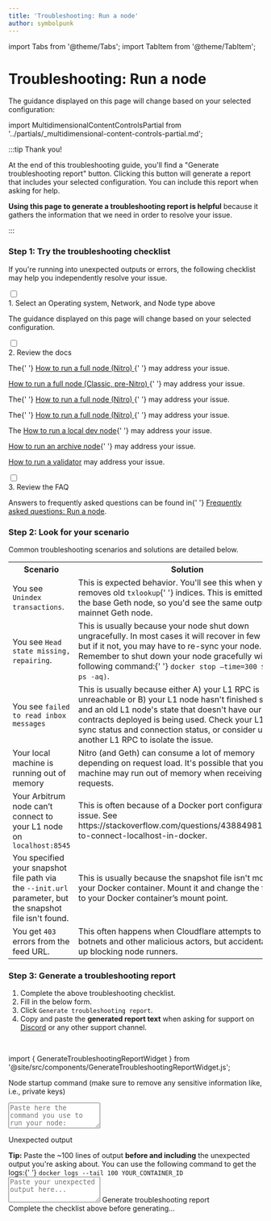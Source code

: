 ```yaml
---
title: 'Troubleshooting: Run a node'
author: symbolpunk
---
```


import Tabs from '@theme/Tabs';
import TabItem from '@theme/TabItem';

# Troubleshooting: Run a node

The guidance displayed on this page will change based on your selected configuration:

import MultidimensionalContentControlsPartial from '../partials/_multidimensional-content-controls-partial.md';

<MultidimensionalContentControlsPartial />

:::tip Thank you!

At the end of this troubleshooting guide, you'll find a "Generate troubleshooting report" button. Clicking this button will generate a report that includes your selected configuration. You can include this report when asking for help.

**Using this page to generate a troubleshooting report is helpful** because it gathers the information that we need in order to resolve your issue.

:::

### Step 1: Try the troubleshooting checklist

If you're running into unexpected outputs or errors, the following checklist may help you independently resolve your issue.

<div className="hide-tabs">
  <div className="checklist">
    <div className="task">
      <div className="input-container">
        <input id="tc-1" type="checkbox" />
        <span className="done"></span>
      </div>
      <div className="guidance-container">
        <label htmlFor="tc-1">1. Select an Operating system, Network, and Node type above</label>
        <p>The guidance displayed on this page will change based on your selected configuration.</p>
      </div>
    </div>
    <div className="task">
      <div className="input-container">
        <input id="tc-2" type="checkbox" />
        <span className="done"></span>
      </div>
      <div className="guidance-container">
        <label htmlFor="tc-2">2. Review the docs</label>
        <Tabs
          className="tabgroup-with-label node-type-tabgroup"
          groupId="node-type"
          defaultValue="full-node"
          values={[
            { label: 'Node type:', value: 'label' },
            { label: 'Full node', value: 'full-node' },
            { label: 'Archive node', value: 'archive-node' },
            { label: 'Validator node', value: 'validator-node' },
          ]}
        >
          <TabItem className="unclickable-element" value="label"></TabItem>
          <TabItem value="full-node">
            <Tabs
              className="tabgroup-with-label network-tabgroup"
              groupId="network"
              defaultValue="arb-one-nitro"
              values={[
                { label: 'Network:', value: 'label' },
                { label: 'Arbitrum One (Nitro)', value: 'arb-one-nitro' },
                { label: 'Arbitrum One (Classic)', value: 'arb-one-classic' },
                { label: 'Arbitrum Nova', value: 'arb-nova' },
                { label: 'Arbitrum Sepolia', value: 'arb-sepolia' },
                { label: 'Localhost', value: 'localhost' },
              ]}
            >
              <TabItem className="unclickable-element" value="label"></TabItem>
              <TabItem value="arb-one-nitro">
                <p>
                  The{' '}
                  <a href="/node-running/how-tos/running-a-full-node">
                    How to run a full node (Nitro)
                  </a>{' '}
                  may address your issue.
                </p>
              </TabItem>
              <TabItem value="arb-one-classic">
                <p>
                  <a href="/node-running/how-tos/running-a-classic-node">
                    How to run a full node (Classic, pre-Nitro)
                  </a>{' '}
                  may address your issue.
                </p>
              </TabItem>
              <TabItem value="arb-nova">
                <p>
                  The{' '}
                  <a href="/node-running/how-tos/running-a-full-node">
                    How to run a full node (Nitro)
                  </a>{' '}
                  may address your issue.
                </p>
              </TabItem>
              <TabItem value="arb-sepolia">
                <p>
                  The{' '}
                  <a href="/node-running/how-tos/running-a-full-node">
                    How to run a full node (Nitro)
                  </a>{' '}
                  may address your issue.
                </p>
              </TabItem>
              <TabItem value="localhost">
                <p>
                  The <a href="/node-running/how-tos/local-dev-node">How to run a local dev node</a>{' '}
                  may address your issue.
                </p>
              </TabItem>
            </Tabs>
          </TabItem>
          <TabItem value="archive-node">
            <p>
              <a href="/node-running/how-tos/running-an-archive-node">How to run an archive node</a>{' '}
              may address your issue.
            </p>
          </TabItem>
          <TabItem value="validator-node">
            <p>
              <a href="/node-running/how-tos/running-a-validator">How to run a validator</a> may
              address your issue.
            </p>
          </TabItem>
        </Tabs>
      </div>
    </div>
    <div className="task">
      <div className="input-container">
        <input id="tc-3" type="checkbox" />
        <span className="done"></span>
      </div>
      <div className="guidance-container">
        <label htmlFor="tc-3">3. Review the FAQ</label>
        <p>
          Answers to frequently asked questions can be found in{' '}
          <a href="/node-running/faq">Frequently asked questions: Run a node</a>.
        </p>
      </div>
    </div>
  </div>
</div>

### Step 2: Look for your scenario

Common troubleshooting scenarios and solutions are detailed below.

<table className="small-table">
  <tbody>
    <tr>
      <th style={{ minWidth: 180 + 'px' }}>Scenario</th>
      <th>Solution</th>
    </tr>
    <tr>
      <td>
        You see <code>Unindex transactions</code>.
      </td>
      <td>
        This is expected behavior. You'll see this when your node removes old <code>txlookup</code>{' '}
        indices. This is emitted from the base Geth node, so you'd see the same output from a
        mainnet Geth node.
      </td>
    </tr>
    <tr>
      <td>
        You see <code>Head state missing, repairing</code>.
      </td>
      <td>
        This is usually because your node shut down ungracefully. In most cases it will recover in
        few minutes, but if it not, you may have to re-sync your node. Remember to shut down your
        node gracefully with the following command:{' '}
        <code>docker stop —time=300 $(docker ps -aq)</code>.
      </td>
    </tr>
    <tr>
      <td>
        You see <code>failed to read inbox messages</code>
      </td>
      <td>
        This is usually because either A) your L1 RPC is unreachable or B) your L1 node hasn't
        finished syncing and an old L1 node's state that doesn't have our inbox contracts deployed
        is being used. Check your L1 RPC sync status and connection status, or consider using
        another L1 RPC to isolate the issue.
      </td>
    </tr>
    <tr>
      <td>Your local machine is running out of memory</td>
      <td>
        Nitro (and Geth) can consume a lot of memory depending on request load. It's possible that
        your machine may run out of memory when receiving tons of requests.
      </td>
    </tr>
    <tr>
      <td>
        Your Arbitrum node can’t connect to your L1 node on <code>localhost:8545</code>
      </td>
      <td>
        This is often because of a Docker port configuration issue. See
        https://stackoverflow.com/questions/43884981/unable-to-connect-localhost-in-docker.
      </td>
    </tr>
    <tr>
      <td>
        You specified your snapshot file path via the <code>--init.url</code> parameter, but the
        snapshot file isn't found.
      </td>
      <td>
        This is usually because the snapshot file isn't mounted to your Docker container. Mount it
        and change the file path to your Docker container’s mount point.
      </td>
    </tr>
    <tr>
      <td>
        You get <code>403</code> errors from the feed URL.
      </td>
      <td>
        This often happens when Cloudflare attempts to block botnets and other malicious actors, but
        accidentally ends up blocking node runners.
      </td>
    </tr>
  </tbody>
</table>

<!--
#### Troubleshooting your feed relay

import FeedRelayTroubleshootingPartial from '@site/../arbitrum-docs/node-running/partials/_feed-relay-troubleshooting.md';

<FeedRelayTroubleshootingPartial />
-->

### Step 3: Generate a troubleshooting report

1.  Complete the above troubleshooting checklist.
2.  Fill in the below form.
3.  Click `Generate troubleshooting report`.
4.  Copy and paste the **generated report text** when asking for support on [Discord](https://discord.gg/ZpZuw7p) or any other support channel.

<br />

import { GenerateTroubleshootingReportWidget } from '@site/src/components/GenerateTroubleshootingReportWidget.js';

<GenerateTroubleshootingReportWidget />

<div className="troubleshooting-report-area">
  <p>
    Node startup command (make sure to remove any sensitive information like, i.e., private keys)
  </p>
  <textarea
    id="vn-cmd"
    rows="3"
    placeholder='Paste here the command you use to run your node: "docker run ..."'
  ></textarea>
  <p>Unexpected output</p>
  <span>
    <strong>Tip:</strong> Paste the ~100 lines of output <strong>before and including</strong> the
    unexpected output you're asking about. You can use the following command to get the logs:{' '}
  </span>
  <code>docker logs --tail 100 YOUR_CONTAINER_ID</code>
  <textarea id="output" rows="3" placeholder="Paste your unexpected output here..."></textarea>
  <a id="generate-report" className="generate-report">
    Generate troubleshooting report
  </a>
  <div id="generated-report" className="generated-report">
    Complete the checklist above before generating...
  </div>
</div>

<!-- todo: gpt-n + langchain + pinecone -->
